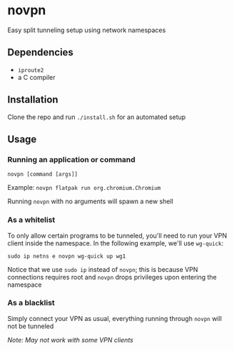# novpn

Easy split tunneling setup using network namespaces


## Dependencies

* `iproute2`
* a C compiler


## Installation

Clone the repo and run `./install.sh` for an automated setup


## Usage

### Running an application or command

`novpn [command [args]]`

Example: `novpn flatpak run org.chromium.Chromium`

Running `novpn` with no arguments will spawn a new shell

### As a whitelist

To only allow certain programs to be tunneled, you'll need to run your VPN client
inside the namespace. In the following example, we'll use `wg-quick`:
```
sudo ip netns e novpn wg-quick up wg1
```

Notice that we use `sudo ip` instead of `novpn`; this is because VPN connections
requires root and `novpn` drops privileges upon entering the namespace

### As a blacklist

Simply connect your VPN as usual, everything running through `novpn` will not be tunneled

_Note: May not work with some VPN clients_
